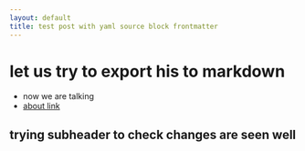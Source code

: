 ```yaml
---
layout: default
title: test post with yaml source block frontmatter 
---
```



# let us try to export his to markdown

-   now we are talking
-   [about link](about.html)


## trying subheader to check changes are seen well


